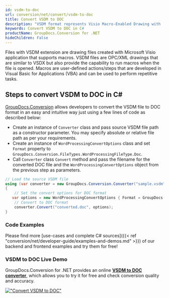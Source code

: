 ```yaml
---
id: vsdm-to-doc
url: conversion/net/convert/vsdm-to-doc
title: Convert VSDM to DOC
description: "VSDM format represents Visio Macro-Enabled Drawing with .vsdm extension. Learn how to convert VSDM to DOC file programmatically in C# language using GroupDocs.Conversion for .NET library."
keywords: Convert VSDM to DOC in C#
productName: GroupDocs.Conversion for .NET
hideChildren: False
---
```


Files with VSDM extension are drawing files created with Microsoft Visio application that supports macros. VSDM files are OPC/XML drawings that are similar to VSDX but also provide the capability to run macros when the file is opened. Macros are user-defined actions/steps that are developed in Visual Basic for Applications (VBA) and can be used to perform repetitive tasks.

## Steps to convert VSDM to DOC in C#

[GroupDocs.Conversion](https://products.groupdocs.com/conversion/net) allows developers to convert the VSDM file to DOC format in an easy and intuitive way just using a few lines of code as described below:

* Create an instance of `Converter` class and pass source VSDM file path as a constructor parameter. You may specify absolute or relative file path as per your requirements. 
* Create an instance of `WordProcessingConvertOptions` class and set `Format` property to `GroupDocs.Conversion.FileTypes.WordProcessingFileType.Doc`.
* Call `Converter` class `Convert` method and pass the filename for the converted DOC file and the `WordProcessingConvertOptions` object from the previous step as parameters.

```csharp
// Load the source VSDM file
using (var converter = new GroupDocs.Conversion.Converter("sample.vsdm"))
{
    // Set the convert options for DOC format
   var options = new WordProcessingConvertOptions { Format = GroupDocs.Conversion.FileTypes.WordProcessingFileType.Doc };
    // Convert to DOC format
    converter.Convert("converted.doc", options);
}
```

### Code Examples

Please find more [use-cases and complete C# sources]({{< ref "conversion/net/developer-guide/examples-and-demos.md" >}}) of our backend and frontend examples and try them for free!

### VSDM to DOC Live Demo

GroupDocs.Conversion for .NET provides an online [**VSDM to DOC converter**](https://products.groupdocs.app/conversion/vsdm-to-doc), which allows you to try it for free and check conversion quality and accuracy.

[!["Convert VSDM to DOC"](conversion/net/images/convert-to-doc/convert-vsdm-to-doc.png)](https://products.groupdocs.app/conversion/vsdm-to-doc)